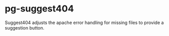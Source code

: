 # pg-suggest404
Suggest404 adjusts the apache error handling for missing files to provide a suggestion button.
